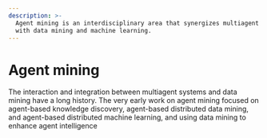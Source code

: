 ```yaml
---
description: >-
  Agent mining is an interdisciplinary area that synergizes multiagent systems
  with data mining and machine learning.
---
```


# Agent mining

The interaction and integration between multiagent systems and data mining have a long history. The very early work on agent mining focused on agent-based knowledge discovery, agent-based distributed data mining, and agent-based distributed machine learning, and using data mining to enhance agent intelligence
